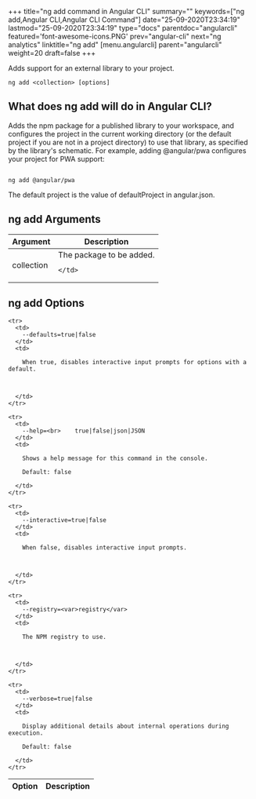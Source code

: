 +++
title="ng add command in Angular CLI"
summary=""
keywords=["ng add,Angular CLI,Angular CLI Command"]
date="25-09-2020T23:34:19"
lastmod="25-09-2020T23:34:19"
type="docs"
parentdoc="angularcli"
featured='font-awesome-icons.PNG'
prev="angular-cli"
next="ng analytics"
linktitle="ng add"
[menu.angularcli]
parent="angularcli"
weight=20
draft=false
+++

Adds support for an external library to your project.

```
ng add <collection> [options]
```

## What does ng add will do in Angular CLI?

Adds the npm package for a published library to your workspace, and configures the project in the current working directory (or the default project if you are not in a project directory) to use that library, as specified by the library's schematic. For example, adding @angular/pwa configures your project for PWA support:

```

ng add @angular/pwa
```

The default project is the value of defaultProject in angular.json.

## ng add Arguments

<div class='table-responsive'><table class='table'>

  <thead>
    <tr>
      <th>Argument</th>
      <th>Description</th>
    </tr>
  </thead>
  <tbody>
  
  <tr>
    <td>collection</td>
    <td>
      The package to be added.

      
    </td>
  </tr>
  
  </tbody>

</table></div>

## ng add Options

<div class='table-responsive'><table class='table'>

  <thead>
    <tr>
      <th>Option</th>
      <th>Description</th>
    </tr>
  </thead>
  <tbody>
  
    <tr>
      <td>
        --defaults=true|false
      </td>
      <td>
        
        When true, disables interactive input prompts for options with a default.

        
        
      </td>
    </tr>
  
    <tr>
      <td>
        --help=<br>    true|false|json|JSON
      </td>
      <td>
        
        Shows a help message for this command in the console.

        Default: false
        
      </td>
    </tr>
  
    <tr>
      <td>
        --interactive=true|false
      </td>
      <td>
        
        When false, disables interactive input prompts.

        
        
      </td>
    </tr>
  
    <tr>
      <td>
        --registry=<var>registry</var>
      </td>
      <td>
        
        The NPM registry to use.

        
        
      </td>
    </tr>
  
    <tr>
      <td>
        --verbose=true|false
      </td>
      <td>
        
        Display additional details about internal operations during execution.

        Default: false
        
      </td>
    </tr>
  
  </tbody>

</table></div>



